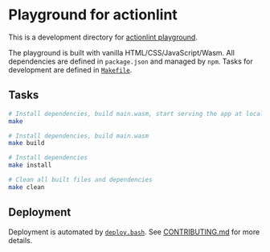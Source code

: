 Playground for actionlint
=========================

This is a development directory for [actionlint playground](https://rhysd.github.io/actionlint/).

The playground is built with vanilla HTML/CSS/JavaScript/Wasm. All dependencies are defined in `package.json` and managed
by `npm`. Tasks for development are defined in [`Makefile`](./Makefile).

## Tasks

```sh
# Install dependencies, build main.wasm, start serving the app at localhost:1234 using Python
make

# Install dependencies, build main.wasm
make build

# Install dependencies
make install

# Clean all built files and dependencies
make clean
```

## Deployment

Deployment is automated by [`deploy.bash`](./deploy.bash). See [CONTRIBUTING.md](../CONTRIBUTING.md) for more details.

